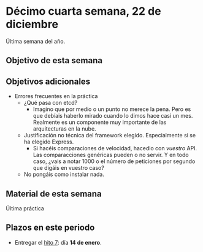 # Décimo cuarta semana, 22 de diciembre

Última semana del año.

## Objetivo de esta semana

## Objetivos adicionales

- Errores frecuentes en la práctica
  - ¿Qué pasa con etcd?
    - Imagino que por medio o un punto no merece la pena. Pero es que
      debíais haberlo mirado cuando lo dimos hace casi un
      mes. Realmente es un componente muy importante de las
      arquitecturas en la nube.
  - Justificación no técnica del framework elegido. Especialmente si
    se ha elegido Express.
    - Si hacéis comparaciones de velocidad, hacedlo con *vuestro*
      API. Las comparacciones genéricas pueden o no servir. Y en todo
      caso, ¿vais a notar 1000 o el número de peticiones por segundo
      que digáis en vuestro caso?
  - No pongáis como instalar nada.
    
## Material de esta semana

Última práctica

## Plazos en este periodo

- Entregar el
  [hito 7](http://jj.github.io/IV/documentos/proyecto/7.Paas): día **14
  de enero**.
